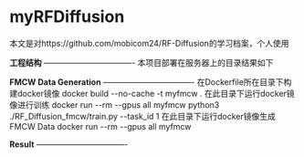 **myRFDiffusion**
===================================
本文是对https://github.com/mobicom24/RF-Diffusion的学习档案，个人使用

**工程结构**
———————————-
本项目部署在服务器上的目录结果如下


**FMCW Data Generation**
———————————-
在Dockerfile所在目录下构建docker镜像
    docker build --no-cache -t myfmcw .
在此目录下运行docker镜像进行训练
    docker run --rm --gpus all myfmcw python3 ./RF_Diffusion_fmcw/train.py --task_id 1
在此目录下运行docker镜像生成FMCW Data
    docker run --rm --gpus all myfmcw

**Result**
———————————-




